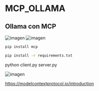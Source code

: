 # MCP_OLLAMA
## Ollama con MCP

![imagen](https://github.com/user-attachments/assets/14dee372-0a14-469f-8429-0c8d8e47cb32) ![imagen](https://github.com/user-attachments/assets/133e85a6-f407-4ad2-b0f7-a90c80dc8cde)



```bash
pip install mcp

pip install -r requirements.txt
```

python client.py server.py

![imagen](https://github.com/user-attachments/assets/49fb8994-031b-4b44-b4f0-3e60a9e10903)

https://modelcontextprotocol.io/introduction

